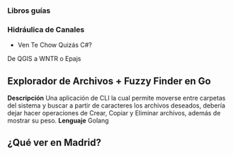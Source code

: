 ### Libros guías

### Hidráulica de Canales
- Ven Te Chow
Quizás C#?

De QGIS a WNTR o Epajs

## Explorador de Archivos + Fuzzy Finder en Go
**Descripción** Una aplicación de CLI la cual permite moverse entre carpetas del sistema y buscar a partir de caracteres los archivos deseados, debería dejar hacer operaciones de Crear, Copiar y Eliminar archivos, además de mostrar su peso.
**Lenguaje** Golang

## ¿Qué ver en Madrid?


